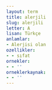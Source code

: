 ```yaml
---
layout: term
title: alerjili
slug: alerjili
letter: A
lisan: Türkçe
anlamlar:
- Alerjisi olan
ozellikler:
- - sıfat
ornekler:
- - ''
orneklerkaynak:
- - ''
---
```

